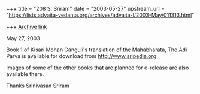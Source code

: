 +++
title = "208 S. Sriram"
date = "2003-05-27"
upstream_url = "https://lists.advaita-vedanta.org/archives/advaita-l/2003-May/011313.html"

+++
[Archive link](https://lists.advaita-vedanta.org/archives/advaita-l/2003-May/011313.html)

May 27, 2003

Book 1 of Kisari Mohan Ganguli's translation of the Mahabharata, The
Adi Parva is available for download from http://www.sripedia.org

Images of some of the other books that are planned for e-release
are also available there.

Thanks
Srinivasan Sriram

